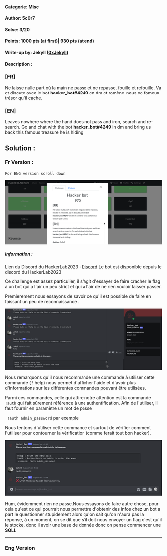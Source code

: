 
#### Categorie: Misc 
#### **Author**: 5c0r7
#### Solve: 3/20 
#### Points: 1000 pts (at first)| 930 pts (at end)

#### Write-up by: Jekyll ([0xJekyll](https://twitter.com/Ted_Kouhouenou))
#### Description :
### [FR]
Ne laisse nulle part où la main ne passe et ne repasse, fouille et refouille. Va et discute avec le bot **hacker_bot#4249** en dm et ramène-nous ce fameux trésor qu'il cache.
### [EN]
Leaves nowhere where the hand does not pass and iron, search and re-search. Go and chat with the bot **hacker_bot#4249** in dm and bring us back this famous treasure he is hiding.


## Solution :
### Fr Version : 

`For ENG version scroll down` 

![hackerbot](Images/hackerbot.png)

##### Information : 
Lien du Discord  du HackerLab2023 : [Discord](https://discord.gg/spHpZuS) 
Le bot est disponible depuis le discord du HackerLab2023

Ce challenge est assez particulier, il s'agit d'essayer de faire cracher le flag à un bot qui a l'air un peu strict et qui a l'air de ne rien vouloir laisser passer.

Premierement nous essayons de savoir ce qu'il est possible de faire en faissant un peu de reconnaissance .

![bot1](Images/dicord1.png)

Nous remarquons qu'il nous recommande une commande à utiliser 
cette commande ( ! help) nous permet d'afficher l'aide  et d'avoir plus d'informations sur les différentes commandes pouvant être utilisées.

Parmi ces commandes, celle qui attire notre attention est la commande
` !auth` qui fait sûrement référence à une authentification.
Afin de l'utiliser, il faut fournir en paramètre un mot de passe 

` !auth admin_password` par exemple

Nous tentons d'utiliser cette commande  et surtout  de vérifier comment l'utiliser pour contourner la vérification (comme ferait tout bon hacker).

![bot2](Images/discord2.png)

Hum, évidemment rien ne passe.Nous essayons de faire autre chose, pour cela qu'est ce qui pourrait nous permettre d'obtenir des infos chez un bot a part le questionner stupidement alors qu'on sait qu'on n'aura pas la réponse, à un moment, on se dit que s'il doit nous envoyer un flag c'est qu'il le stocke, donc il avoir une base de donnée donc on pense commencer une **SQLI**. 




-------------------------------------------------------------------------

### Eng Version
